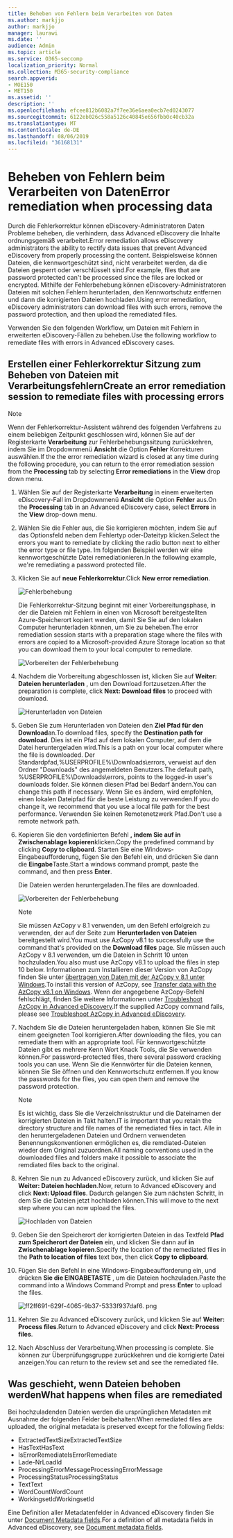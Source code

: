```yaml
---
title: Beheben von Fehlern beim Verarbeiten von Daten
ms.author: markjjo
author: markjjo
manager: laurawi
ms.date: ''
audience: Admin
ms.topic: article
ms.service: O365-seccomp
localization_priority: Normal
ms.collection: M365-security-compliance
search.appverid:
- MOE150
- MET150
ms.assetid: ''
description: ''
ms.openlocfilehash: efcee812b6082a7f7ee36e6aea0ecb7ed0243077
ms.sourcegitcommit: 6122eb026c558a5126c40845e656fbb0c40cb32a
ms.translationtype: MT
ms.contentlocale: de-DE
ms.lasthandoff: 08/06/2019
ms.locfileid: "36168131"
---
```

# <a name="error-remediation-when-processing-data"></a><span data-ttu-id="75a0e-102">Beheben von Fehlern beim Verarbeiten von Daten</span><span class="sxs-lookup"><span data-stu-id="75a0e-102">Error remediation when processing data</span></span>

<span data-ttu-id="75a0e-103">Durch die Fehlerkorrektur können eDiscovery-Administratoren Daten Probleme beheben, die verhindern, dass Advanced eDiscovery die Inhalte ordnungsgemäß verarbeitet.</span><span class="sxs-lookup"><span data-stu-id="75a0e-103">Error remediation allows eDiscovery administrators the ability to rectify data issues that prevent Advanced eDiscovery from properly processing the content.</span></span> <span data-ttu-id="75a0e-104">Beispielsweise können Dateien, die kennwortgeschützt sind, nicht verarbeitet werden, da die Dateien gesperrt oder verschlüsselt sind.</span><span class="sxs-lookup"><span data-stu-id="75a0e-104">For example, files that are password protected can't be processed since the files are locked or encrypted.</span></span> <span data-ttu-id="75a0e-105">Mithilfe der Fehlerbehebung können eDiscovery-Administratoren Dateien mit solchen Fehlern herunterladen, den Kennwortschutz entfernen und dann die korrigierten Dateien hochladen.</span><span class="sxs-lookup"><span data-stu-id="75a0e-105">Using error remediation, eDiscovery administrators can download files with such errors, remove the password protection, and then upload the remediated files.</span></span>

<span data-ttu-id="75a0e-106">Verwenden Sie den folgenden Workflow, um Dateien mit Fehlern in erweiterten eDiscovery-Fällen zu beheben.</span><span class="sxs-lookup"><span data-stu-id="75a0e-106">Use the following workflow to remediate files with errors in Advanced eDiscovery cases.</span></span>

## <a name="create-an-error-remediation-session-to-remediate-files-with-processing-errors"></a><span data-ttu-id="75a0e-107">Erstellen einer Fehlerkorrektur Sitzung zum Beheben von Dateien mit Verarbeitungsfehlern</span><span class="sxs-lookup"><span data-stu-id="75a0e-107">Create an error remediation session to remediate files with processing errors</span></span>

>[!NOTE]
><span data-ttu-id="75a0e-108">Wenn der Fehlerkorrektur-Assistent während des folgenden Verfahrens zu einem beliebigen Zeitpunkt geschlossen wird, können Sie auf der Registerkarte **Verarbeitung** zur Fehlerbehebungssitzung zurückkehren, indem Sie im Dropdownmenü **Ansicht** die Option **Fehler** Korrekturen auswählen.</span><span class="sxs-lookup"><span data-stu-id="75a0e-108">If the the error remediation wizard is closed at any time during the following procedure, you can return to the error remediation session from the **Processing** tab by selecting **Error remediations** in the **View** drop down menu.</span></span>

1. <span data-ttu-id="75a0e-109">Wählen Sie auf der Registerkarte **Verarbeitung** in einem erweiterten eDiscovery-Fall im Dropdownmenü **Ansicht** die Option **Fehler** aus.</span><span class="sxs-lookup"><span data-stu-id="75a0e-109">On the **Processing** tab in an Advanced eDiscovery case, select **Errors** in the **View** drop-down menu.</span></span>

2. <span data-ttu-id="75a0e-110">Wählen Sie die Fehler aus, die Sie korrigieren möchten, indem Sie auf das Optionsfeld neben dem Fehlertyp oder-Dateityp klicken.</span><span class="sxs-lookup"><span data-stu-id="75a0e-110">Select the errors you want to remediate by clicking the radio button next to either the error type or file type.</span></span>  <span data-ttu-id="75a0e-111">Im folgenden Beispiel werden wir eine kennwortgeschützte Datei remediationieren.</span><span class="sxs-lookup"><span data-stu-id="75a0e-111">In the following example, we're remediating a password protected file.</span></span>

3. <span data-ttu-id="75a0e-112">Klicken Sie auf **neue Fehlerkorrektur**.</span><span class="sxs-lookup"><span data-stu-id="75a0e-112">Click **New error remediation**.</span></span>

    ![Fehlerbehebung](../media/8c2faf1a-834b-44fc-b418-6a18aed8b81a.png)

    <span data-ttu-id="75a0e-114">Die Fehlerkorrektur-Sitzung beginnt mit einer Vorbereitungsphase, in der die Dateien mit Fehlern in einen von Microsoft bereitgestellten Azure-Speicherort kopiert werden, damit Sie Sie auf den lokalen Computer herunterladen können, um Sie zu beheben.</span><span class="sxs-lookup"><span data-stu-id="75a0e-114">The error remediation session starts with a preparation stage where the files with errors are copied to a Microsoft-provided Azure Storage location so that you can download them to your local computer to remediate.</span></span>

    ![Vorbereiten der Fehlerbehebung](../media/390572ec-7012-47c4-a6b6-4cbb5649e8a8.png)

4. <span data-ttu-id="75a0e-116">Nachdem die Vorbereitung abgeschlossen ist, klicken Sie auf **Weiter: Dateien herunterladen** , um den Download fortzusetzen.</span><span class="sxs-lookup"><span data-stu-id="75a0e-116">After the preparation is complete, click **Next: Download files** to proceed with download.</span></span>

    ![Herunterladen von Dateien](../media/6ac04b09-8e13-414a-9e24-7c75ba586363.png)

5. <span data-ttu-id="75a0e-118">Geben Sie zum Herunterladen von Dateien den **Ziel Pfad für den Download**an.</span><span class="sxs-lookup"><span data-stu-id="75a0e-118">To download files, specify the **Destination path for download**.</span></span> <span data-ttu-id="75a0e-119">Dies ist ein Pfad auf dem lokalen Computer, auf dem die Datei heruntergeladen wird.</span><span class="sxs-lookup"><span data-stu-id="75a0e-119">This is a path on your local computer where the file is downloaded.</span></span>  <span data-ttu-id="75a0e-120">Der Standardpfad,%USERPROFILE%\Downloads\errors, verweist auf den Ordner "Downloads" des angemeldeten Benutzers.</span><span class="sxs-lookup"><span data-stu-id="75a0e-120">The default path, %USERPROFILE%\Downloads\errors, points to the logged-in user's downloads folder.</span></span> <span data-ttu-id="75a0e-121">Sie können diesen Pfad bei Bedarf ändern.</span><span class="sxs-lookup"><span data-stu-id="75a0e-121">You can change this path if necessary.</span></span> <span data-ttu-id="75a0e-122">Wenn Sie es ändern, wird empfohlen, einen lokalen Dateipfad für die beste Leistung zu verwenden.</span><span class="sxs-lookup"><span data-stu-id="75a0e-122">If you do change it, we recommend that you use a local file path for the best performance.</span></span> <span data-ttu-id="75a0e-123">Verwenden Sie keinen Remotenetzwerk Pfad.</span><span class="sxs-lookup"><span data-stu-id="75a0e-123">Don't use a remote network path.</span></span>

6. <span data-ttu-id="75a0e-124">Kopieren Sie den vordefinierten Befehl **, indem Sie auf in Zwischenablage kopieren**klicken.</span><span class="sxs-lookup"><span data-stu-id="75a0e-124">Copy the predefined command by clicking **Copy to clipboard**.</span></span> <span data-ttu-id="75a0e-125">Starten Sie eine Windows-Eingabeaufforderung, fügen Sie den Befehl ein, und drücken Sie dann die **Eingabe**Taste.</span><span class="sxs-lookup"><span data-stu-id="75a0e-125">Start a windows command prompt, paste the command, and then press **Enter**.</span></span>  

    <span data-ttu-id="75a0e-126">Die Dateien werden heruntergeladen.</span><span class="sxs-lookup"><span data-stu-id="75a0e-126">The files are downloaded.</span></span>

    ![Vorbereiten der Fehlerbehebung](../media/f364ab4d-31c5-4375-b69f-650f694a2f69.png)

    > [!NOTE]
    > <span data-ttu-id="75a0e-128">Sie müssen AzCopy v 8.1 verwenden, um den Befehl erfolgreich zu verwenden, der auf der Seite zum **Herunterladen von Dateien** bereitgestellt wird.</span><span class="sxs-lookup"><span data-stu-id="75a0e-128">You must use AzCopy v8.1 to successfully use the command that's provided on the **Download files** page.</span></span> <span data-ttu-id="75a0e-129">Sie müssen auch AzCopy v 8.1 verwenden, um die Dateien in Schritt 10 unten hochzuladen.</span><span class="sxs-lookup"><span data-stu-id="75a0e-129">You also must use AzCopy v8.1 to upload the files in step 10 below.</span></span> <span data-ttu-id="75a0e-130">Informationen zum Installieren dieser Version von AzCopy finden Sie unter [übertragen von Daten mit der AzCopy v 8.1 unter Windows](https://docs.microsoft.com/previous-versions/azure/storage/storage-use-azcopy).</span><span class="sxs-lookup"><span data-stu-id="75a0e-130">To install this version of AzCopy, see [Transfer data with the AzCopy v8.1 on Windows](https://docs.microsoft.com/previous-versions/azure/storage/storage-use-azcopy).</span></span> <span data-ttu-id="75a0e-131">Wenn der angegebene AzCopy-Befehl fehlschlägt, finden Sie weitere Informationen unter [Troubleshoot AzCopy in Advanced eDiscovery](troubleshooting-azcopy.md).</span><span class="sxs-lookup"><span data-stu-id="75a0e-131">If the supplied AzCopy command fails, please see [Troubleshoot AzCopy in Advanced eDiscovery](troubleshooting-azcopy.md).</span></span>

7. <span data-ttu-id="75a0e-132">Nachdem Sie die Dateien heruntergeladen haben, können Sie Sie mit einem geeigneten Tool korrigieren.</span><span class="sxs-lookup"><span data-stu-id="75a0e-132">After downloading the files, you can remediate them with an appropriate tool.</span></span> <span data-ttu-id="75a0e-133">Für kennwortgeschützte Dateien gibt es mehrere Kenn Wort Knack Tools, die Sie verwenden können.</span><span class="sxs-lookup"><span data-stu-id="75a0e-133">For password-protected files, there several password cracking tools you can use.</span></span> <span data-ttu-id="75a0e-134">Wenn Sie die Kennwörter für die Dateien kennen, können Sie Sie öffnen und den Kennwortschutz entfernen.</span><span class="sxs-lookup"><span data-stu-id="75a0e-134">If you know the passwords for the files, you can open them and remove the password protection.</span></span>
    > [!NOTE]
    > <span data-ttu-id="75a0e-135">Es ist wichtig, dass Sie die Verzeichnisstruktur und die Dateinamen der korrigierten Dateien in Takt halten.</span><span class="sxs-lookup"><span data-stu-id="75a0e-135">IT is important that you retain the directory structure and file names of the remediated files in tact.</span></span>  <span data-ttu-id="75a0e-136">Alle in den heruntergeladenen Dateien und Ordnern verwendeten Benennungskonventionen ermöglichen es, die remdiated-Dateien wieder dem Original zuzuordnen.</span><span class="sxs-lookup"><span data-stu-id="75a0e-136">All naming conventions used in the downloaded files and folders make it possible to associate the remdiated files back to the original.</span></span>

8. <span data-ttu-id="75a0e-137">Kehren Sie nun zu Advanced eDiscovery zurück, und klicken Sie auf **Weiter: Dateien hochladen**.</span><span class="sxs-lookup"><span data-stu-id="75a0e-137">Now, return to Advanced eDiscovery and click **Next: Upload files**.</span></span>  <span data-ttu-id="75a0e-138">Dadurch gelangen Sie zum nächsten Schritt, in dem Sie die Dateien jetzt hochladen können.</span><span class="sxs-lookup"><span data-stu-id="75a0e-138">This will move to the next step where you can now upload the files.</span></span>

    ![Hochladen von Dateien](../media/af3d8617-1bab-4ecd-8de0-22e53acba240.png)

9. <span data-ttu-id="75a0e-140">Geben Sie den Speicherort der korrigierten Dateien in das Textfeld **Pfad zum Speicherort der Dateien** ein, und klicken Sie dann auf **in Zwischenablage kopieren**.</span><span class="sxs-lookup"><span data-stu-id="75a0e-140">Specify the location of the remediated files in the **Path to location of files** text box, then click **Copy to clipboard**.</span></span>

10. <span data-ttu-id="75a0e-141">Fügen Sie den Befehl in eine Windows-Eingabeaufforderung ein, und drücken **Sie die EINGABETASTE** , um die Dateien hochzuladen.</span><span class="sxs-lookup"><span data-stu-id="75a0e-141">Paste the command into a Windows Command Prompt and press **Enter** to upload the files.</span></span>

    ![ff2ff691-629f-4065-9b37-5333f937daf6. png](../media/ff2ff691-629f-4065-9b37-5333f937daf6.png)

11. <span data-ttu-id="75a0e-143">Kehren Sie zu Advanced eDiscovery zurück, und klicken Sie auf **Weiter: Process files**.</span><span class="sxs-lookup"><span data-stu-id="75a0e-143">Return to Advanced eDiscovery and click **Next: Process files**.</span></span>

12. <span data-ttu-id="75a0e-144">Nach Abschluss der Verarbeitung.</span><span class="sxs-lookup"><span data-stu-id="75a0e-144">When processing is complete.</span></span> <span data-ttu-id="75a0e-145">Sie können zur Überprüfungsgruppe zurückkehren und die korrigierte Datei anzeigen.</span><span class="sxs-lookup"><span data-stu-id="75a0e-145">You can return to the review set and see the remediated file.</span></span>

## <a name="what-happens-when-files-are-remediated"></a><span data-ttu-id="75a0e-146">Was geschieht, wenn Dateien behoben werden</span><span class="sxs-lookup"><span data-stu-id="75a0e-146">What happens when files are remediated</span></span>

<span data-ttu-id="75a0e-147">Bei hochzuladenden Dateien werden die ursprünglichen Metadaten mit Ausnahme der folgenden Felder beibehalten:</span><span class="sxs-lookup"><span data-stu-id="75a0e-147">When remediated files are uploaded, the original metadata is preserved except for the following fields:</span></span> 

- <span data-ttu-id="75a0e-148">ExtractedTextSize</span><span class="sxs-lookup"><span data-stu-id="75a0e-148">ExtractedTextSize</span></span>
- <span data-ttu-id="75a0e-149">HasText</span><span class="sxs-lookup"><span data-stu-id="75a0e-149">HasText</span></span>
- <span data-ttu-id="75a0e-150">IsErrorRemediate</span><span class="sxs-lookup"><span data-stu-id="75a0e-150">IsErrorRemediate</span></span>
- <span data-ttu-id="75a0e-151">Lade-Nr</span><span class="sxs-lookup"><span data-stu-id="75a0e-151">LoadId</span></span>
- <span data-ttu-id="75a0e-152">ProcessingErrorMessage</span><span class="sxs-lookup"><span data-stu-id="75a0e-152">ProcessingErrorMessage</span></span>
- <span data-ttu-id="75a0e-153">ProcessingStatus</span><span class="sxs-lookup"><span data-stu-id="75a0e-153">ProcessingStatus</span></span>
- <span data-ttu-id="75a0e-154">Text</span><span class="sxs-lookup"><span data-stu-id="75a0e-154">Text</span></span>
- <span data-ttu-id="75a0e-155">WordCount</span><span class="sxs-lookup"><span data-stu-id="75a0e-155">WordCount</span></span>
- <span data-ttu-id="75a0e-156">WorkingsetId</span><span class="sxs-lookup"><span data-stu-id="75a0e-156">WorkingsetId</span></span>

<span data-ttu-id="75a0e-157">Eine Definition aller Metadatenfelder in Advanced eDiscovery finden Sie unter [Document Metadata fields](document-metadata-fields.md).</span><span class="sxs-lookup"><span data-stu-id="75a0e-157">For a definition of all metadata fields in Advanced eDiscovery, see [Document metadata fields](document-metadata-fields.md).</span></span>
